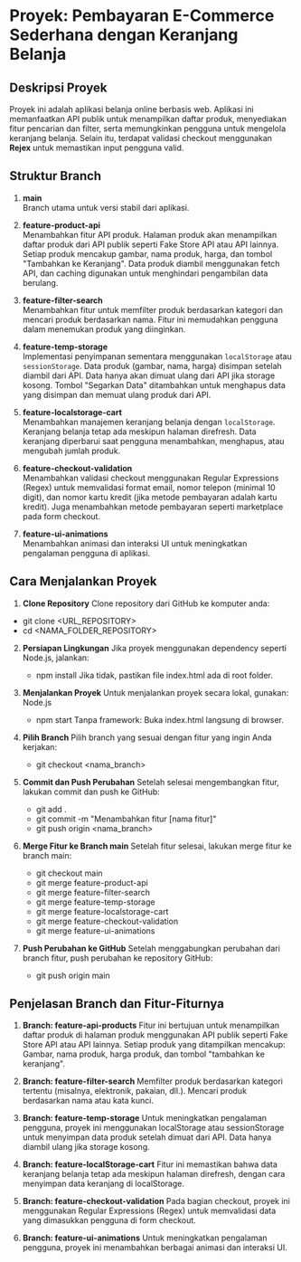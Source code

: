 # **Proyek: Pembayaran E-Commerce Sederhana dengan Keranjang Belanja**

## **Deskripsi Proyek**
  Proyek ini adalah aplikasi belanja online berbasis web. Aplikasi ini memanfaatkan API publik untuk menampilkan daftar produk, menyediakan fitur pencarian dan filter, serta memungkinkan pengguna untuk mengelola keranjang belanja. Selain itu, terdapat validasi checkout menggunakan **Rejex** untuk memastikan input pengguna valid.

## **Struktur Branch**
1. **main**  
  Branch utama untuk versi stabil dari aplikasi.

2. **feature-product-api**  
   Menambahkan fitur API produk. Halaman produk akan menampilkan daftar produk dari API publik seperti Fake Store API atau API lainnya. Setiap produk mencakup gambar, nama produk, harga, dan tombol "Tambahkan ke Keranjang". Data produk diambil menggunakan fetch API, dan caching digunakan untuk menghindari pengambilan data berulang.

3. **feature-filter-search**  
   Menambahkan fitur untuk memfilter produk berdasarkan kategori dan mencari produk berdasarkan nama. Fitur ini memudahkan pengguna dalam menemukan produk yang diinginkan.

4. **feature-temp-storage**  
   Implementasi penyimpanan sementara menggunakan `localStorage` atau `sessionStorage`. Data produk (gambar, nama, harga) disimpan setelah diambil dari API. Data hanya akan dimuat ulang dari API jika storage kosong. Tombol "Segarkan Data" ditambahkan untuk menghapus data yang disimpan dan memuat ulang produk dari API.

5. **feature-localstorage-cart**  
   Menambahkan manajemen keranjang belanja dengan `localStorage`. Keranjang belanja tetap ada meskipun halaman direfresh. Data keranjang diperbarui saat pengguna menambahkan, menghapus, atau mengubah jumlah produk.

6. **feature-checkout-validation**  
   Menambahkan validasi checkout menggunakan Regular Expressions (Regex) untuk memvalidasi format email, nomor telepon (minimal 10 digit), dan nomor kartu kredit (jika metode pembayaran adalah kartu kredit). Juga menambahkan metode pembayaran seperti marketplace pada form checkout.

7. **feature-ui-animations**  
   Menambahkan animasi dan interaksi UI untuk meningkatkan pengalaman pengguna di aplikasi.

## **Cara Menjalankan Proyek**
1. **Clone Repository**
  Clone repository dari GitHub ke komputer anda:
  - git clone <URL_REPOSITORY>
  - cd <NAMA_FOLDER_REPOSITORY>

2. **Persiapan Lingkungan**
   Jika proyek menggunakan dependency seperti Node.js, jalankan:
   - npm install
   Jika tidak, pastikan file index.html ada di root folder.

3. **Menjalankan Proyek**
   Untuk menjalankan proyek secara lokal, gunakan:
   Node.js
   - npm start
   Tanpa framework: Buka index.html langsung di browser.

4. **Pilih Branch**
    Pilih branch yang sesuai dengan fitur yang ingin Anda kerjakan:
    - git checkout <nama_branch>

5. **Commit dan Push Perubahan**
   Setelah selesai mengembangkan fitur, lakukan commit dan push ke GitHub:
   - git add .
   - git commit -m "Menambahkan fitur [nama fitur]"
   - git push origin <nama_branch>

6. **Merge Fitur ke Branch main**
   Setelah fitur selesai, lakukan merge fitur ke branch main:
   - git checkout main
   - git merge feature-product-api
   - git merge feature-filter-search
   - git merge feature-temp-storage
   - git merge feature-localstorage-cart
   - git merge feature-checkout-validation
   - git merge feature-ui-animations

7. **Push Perubahan ke GitHub**
   Setelah menggabungkan perubahan dari branch fitur, push perubahan ke repository GitHub:
   - git push origin main

## **Penjelasan Branch dan Fitur-Fiturnya**
1. **Branch: feature-api-products**
   Fitur ini bertujuan untuk menampilkan daftar produk di halaman produk menggunakan API publik seperti Fake Store API atau API lainnya. Setiap produk yang ditampilkan mencakup: Gambar, nama produk, harga produk, dan tombol "tambahkan ke keranjang".
   
2. **Branch: feature-filter-search**
   Memfilter produk berdasarkan kategori tertentu (misalnya, elektronik, pakaian, dll.). Mencari produk berdasarkan nama atau kata kunci.

3. **Branch: feature-temp-storage**
   Untuk meningkatkan pengalaman pengguna, proyek ini menggunakan localStorage atau sessionStorage untuk menyimpan data produk setelah dimuat dari API. Data hanya diambil ulang jika storage kosong.

4. **Branch: feature-localStorage-cart**
   Fitur ini memastikan bahwa data keranjang belanja tetap ada meskipun halaman direfresh, dengan cara menyimpan data keranjang di localStorage.

5. **Branch: feature-checkout-validation**
   Pada bagian checkout, proyek ini menggunakan Regular Expressions (Regex) untuk memvalidasi data yang dimasukkan pengguna di form checkout.

6. **Branch: feature-ui-animations**
   Untuk meningkatkan pengalaman pengguna, proyek ini menambahkan berbagai animasi dan interaksi UI.
